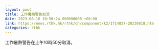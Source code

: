 ```yaml
---
layout: post
title: 工作暑熱警告取消
date: 2023-08-18 10:50:24.000000000 +08:00
link: https://news.rthk.hk/rthk/ch/component/k2/1714027-20230818.htm
categories: rthk
---
```


工作暑熱警告在上午10時50分取消。
